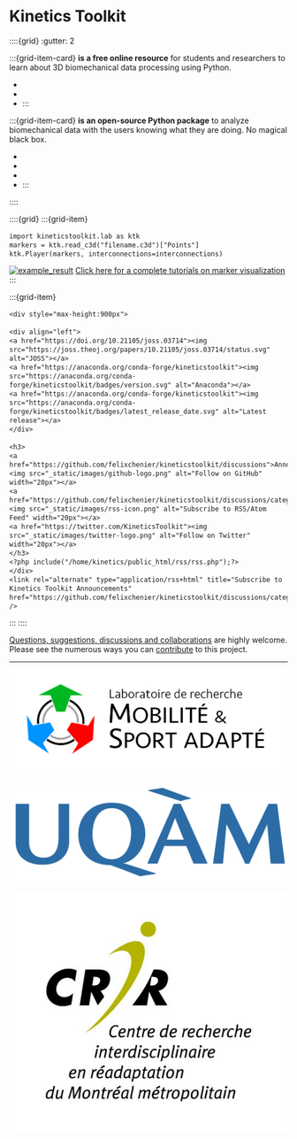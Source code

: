 # Kinetics Toolkit

::::{grid}
:gutter: 2

:::{grid-item-card} 
**is a free online resource** for students and researchers to learn about 3D biomechanical data processing using Python.

- [](getting_started.md)
- [](python_for_biomechanics.md)
- [](kineticstoolkit.md)
:::

:::{grid-item-card}
**is an open-source Python package** to analyze biomechanical data with the users knowing what they are doing. No magical black box.

- [](timeseries.md)
- [](files.md)
- [](geometry.md)
- [](kinematics.md)
:::

::::


::::{grid}
:::{grid-item}
```
import kineticstoolkit.lab as ktk
markers = ktk.read_c3d("filename.c3d")["Points"]
ktk.Player(markers, interconnections=interconnections)
```



[![example_result](_static/images/frontpage.gif)](kinematics_load_visualize.md)
[Click here for a complete tutorials on marker visualization](kinematics_load_visualize.md)
:::

:::{grid-item}

```{div}
<div style="max-height:900px">

<div align="left">
<a href="https://doi.org/10.21105/joss.03714"><img src="https://joss.theoj.org/papers/10.21105/joss.03714/status.svg" alt="JOSS"></a>
<a href="https://anaconda.org/conda-forge/kineticstoolkit"><img src="https://anaconda.org/conda-forge/kineticstoolkit/badges/version.svg" alt="Anaconda"></a>
<a href="https://anaconda.org/conda-forge/kineticstoolkit"><img src="https://anaconda.org/conda-forge/kineticstoolkit/badges/latest_release_date.svg" alt="Latest release"></a>
</div>

<h3>
<a href="https://github.com/felixchenier/kineticstoolkit/discussions">Announcements <img src="_static/images/github-logo.png" alt="Follow on GitHub" width="20px"></a>
<a href="https://github.com/felixchenier/kineticstoolkit/discussions/categories/announcements.atom"><img src="_static/images/rss-icon.png" alt="Subscribe to RSS/Atom Feed" width="20px"></a>
<a href="https://twitter.com/KineticsToolkit"><img src="_static/images/twitter-logo.png" alt="Follow on Twitter" width="20px"></a>
</h3>
<?php include("/home/kinetics/public_html/rss/rss.php");?>
</div>
<link rel="alternate" type="application/rss+html" title="Subscribe to Kinetics Toolkit Announcements" href="https://github.com/felixchenier/kineticstoolkit/discussions/categories/announcements.atom" />
```

:::
::::

[Questions, suggestions, discussions and collaborations](https://github.com/felixchenier/kineticstoolkit/discussions) are highly welcome. Please see the numerous ways you can [contribute](dev_contributing.md) to this project.

-----------

<div align="center">
<a href="https://felixchenier.uqam.ca"><img alt="-width:narrow" src="_static/images/logo_mosa.png"></a>
&nbsp;&nbsp;&nbsp;<a href="https://uqam.ca"><img alt="-width:narrower" src="_static/images/logo_uqam.png"></a>
&nbsp;&nbsp;&nbsp;<a href="https://crir.ca"><img alt="-width:narrower" src="_static/images/logo_crir.jpg"></a>
</div>
